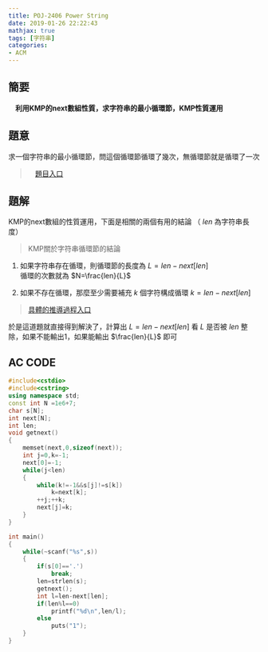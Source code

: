 ```yaml
---
title: POJ-2406 Power String
date: 2019-01-26 22:22:43
mathjax: true
tags: [字符串]
categories:
- ACM
---
```

 ## 簡要
　**利用KMP的next數組性質，求字符串的最小循環節，KMP性質運用**
  <!--more-->
  ## 題意
  求一個字符串的最小循環節，問這個循環節循環了幾次，無循環節就是循環了一次
  >　[題目入口](http://poj.org/problem?id=2406)

## 題解
KMP的next數組的性質運用，下面是相關的兩個有用的結論 （ $len$ 為字符串長度）
> KMP關於字符串循環節的結論  

1. 如果字符串存在循環，則循環節的長度為 $L=len-next[len]$  
循環的次數就為 $N=\frac{len}{L}$  

1. 如果不存在循環，那麼至少需要補充 $k$ 個字符構成循環 $k=len-next[len]$  

> [具體的推導過程入口](https://www.cnblogs.com/chenxiwenruo/p/3546457.html)  


於是這道題就直接得到解決了，計算出 $L=len-next[len]$ 看 $L$ 是否被 $len$ 整除，如果不能輸出1，如果能輸出 $\frac{len}{L}$ 即可
  ## AC CODE
```c++
#include<cstdio>
#include<cstring>
using namespace std;
const int N =1e6+7;
char s[N];
int next[N];
int len;
void getnext()
{
	memset(next,0,sizeof(next));
	int j=0,k=-1;
	next[0]=-1;
	while(j<len)
	{
		while(k!=-1&&s[j]!=s[k])
			k=next[k];
		++j;++k;
		next[j]=k;
	}
}

int main()
{
	while(~scanf("%s",s))
	{
		if(s[0]=='.')
			break;
		len=strlen(s);
		getnext();
		int l=len-next[len];
		if(len%l==0)
			printf("%d\n",len/l);
		else
			puts("1");
	}
}

```
